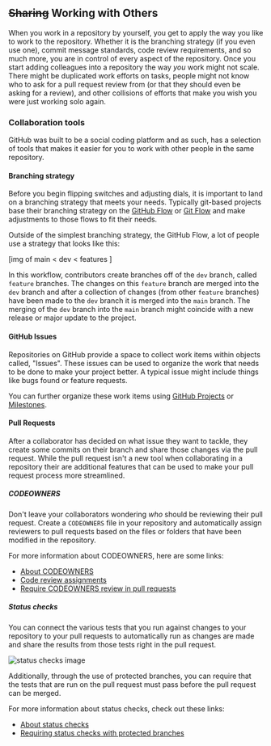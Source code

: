 ## ~~Sharing~~ Working with Others

When you work in a repository by yourself, you get to apply the way you like to work to the repository. Whether it is the branching strategy (if you even use one), commit message standards, code review requirements, and so much more, you are in control of every aspect of the repository. Once you start adding colleagues into a repository the way _you_ work might not scale. There might be duplicated work efforts on tasks, people might not know who to ask for a pull request review from (or that they should even be asking for a review), and other collisions of efforts that make you wish you were just working solo again.

### Collaboration tools

GitHub was built to be a social coding platform and as such, has a selection of tools that makes it easier for you to work with other people in the same repository.

#### Branching strategy

Before you begin flipping switches and adjusting dials, it is important to land on a branching strategy that meets your needs. Typically git-based projects base their branching strategy on the [GitHub Flow](https://guides.github.com/introduction/flow/) or [Git Flow](https://nvie.com/posts/a-successful-git-branching-model/) and make adjustments to those flows to fit their needs.

Outside of the simplest branching strategy, the GitHub Flow, a lot of people use a strategy that looks like this:

[img of main < dev < features ]

In this workflow, contributors create branches off of the `dev` branch, called `feature` branches. The changes on this `feature` branch are merged into the `dev` branch and after a collection of changes (from other `feature` branches) have been made to the `dev` branch it is merged into the `main` branch. The merging of the `dev` branch into the `main` branch might coincide with a new release or major update to the project.

#### GitHub Issues

Repositories on GitHub provide a space to collect work items within objects called, "Issues". These issues can be used to organize the work that needs to be done to make your project better. A typical issue might include things like bugs found or feature requests.

You can further organize these work items using [GitHub Projects](https://docs.github.com/en/github/managing-your-work-on-github/about-project-boards) or [Milestones](https://docs.github.com/en/github/managing-your-work-on-github/about-milestones).

#### Pull Requests

After a collaborator has decided on what issue they want to tackle, they create some commits on their branch and share those changes via the pull request. While the pull request isn't a new tool when collaborating in a repository their are additional features that can be used to make your pull request process more streamlined.

##### CODEOWNERS

Don't leave your collaborators wondering _who_ should be reviewing their pull request. Create a `CODEOWNERS` file in your repository and automatically assign reviewers to pull requests based on the files or folders that have been modified in the repository.

For more information about CODEOWNERS, here are some links:

- [About CODEOWNERS](https://docs.github.com/en/github/creating-cloning-and-archiving-repositories/about-code-owners)
- [Code review assignments](https://docs.github.com/en/organizations/organizing-members-into-teams/managing-code-review-assignment-for-your-team)
- [Require CODEOWNERS review in pull requests](https://docs.github.com/en/github/administering-a-repository/about-protected-branches#require-pull-request-reviews-before-merging)

##### Status checks

You can connect the various tests that you run against changes to your repository to your pull requests to automatically run as changes are made and share the results from those tests right in the pull request.

![status checks image](https://docs.github.com/assets/images/help/pull_requests/commit-list-statuses.png)

Additionally, through the use of protected branches, you can require that the tests that are run on the pull request must pass before the pull request can be merged.

For more information about status checks, check out these links:

- [About status checks](https://docs.github.com/en/github/collaborating-with-issues-and-pull-requests/about-status-checks)
- [Requiring status checks with protected branches](https://docs.github.com/en/github/administering-a-repository/about-protected-branches#require-status-checks-before-merging)